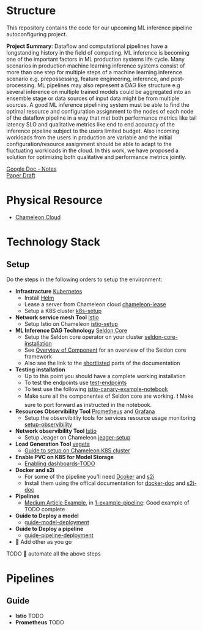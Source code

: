 # Structure

This repository contains the code for our upcoming ML inference pipeline autoconfiguring project.

**Project Summary**:
Dataflow and computational pipelines have a longstanding history in the field of computing. ML inference is becoming one of the important factors in ML production systems life cycle. Many scenarios in production machine learning inference systems consist of more than one step for multiple steps of a machine learning inference scenario e.g. prepossessing, feature engineering, inference, and post-processing. ML pipelines may also represent a DAG like structure e.g several inference on multiple trained models could be aggregated into an ensemble stage or data sources of input data might be from multiple sources. A good ML inference pipelining system must be able to find the optimal resource and configuration assignment to the nodes of each node of the dataflow pipeline in a way that met both performance metrics like tail latency SLO and qualitative metrics like end to end accuracy of the inference pipeline subject to the users limited budget. Also incoming workloads from the users in production are variable and the initial configuration/resource assignment should be able to adapt to the fluctuating workloads in the cloud. In this work, we have proposed a solution for optimizing both qualitative and performance metrics jointly.


[Google Doc - Notes](https://docs.google.com/document/d/1VbMDl_09n77NCRk58C9vqzDLGkgfliPUYxS3NVX8fgw/edit?usp=sharing) \
[Paper Draft](https://www.overleaf.com/project/625456ee961f16abadd71f36)

# Physical Resource
* [Chameleon Cloud](https://chameleoncloud.org/)

# Technology Stack
## Setup

Do the steps in the following orders to setup the environment:

* **Infrastracture** [Kubernetes](https://kubernetes.io/)
   *  Install [Helm](https://helm.sh/docs/intro/install/)
   *  Lease a server from Chameleon cloud [chameleon-lease](docs/chameleon-lease.md)
   *  Setup a K8S cluster [k8s-setup](docs/setup-chameleon-k8s.md)
* **Network service mesh Tool** [Istio](https://istio.io/)
   * Setup Istio on Chameleon [istio-setup](docs/setup-istio.md)
* **ML Inference DAG Technology** [Seldon Core](https://docs.seldon.io/projects/seldon-core/en/latest/)
   * Setup the Seldon core operator on your cluster [seldon-core-installation](docs/setup-seldon-core-installation.md)
   * See [Overview of Component](https://docs.seldon.io/projects/seldon-core/en/latest/workflow/overview.html#metrics-with-prometheus) for an overview of the Seldon core framework
   * Also see the link to the [shortlisted](docs/guide-seldon.md) parts of the documentation
* **Testing installation**
   * Up to this point you should have a complete working installation
   * To test the endpoints use [test-endpoints](seldon-core-examples/capabilities/test-endpoints/server_examples.ipynb)
   * To test use the following [istio-canary-example-notebook](seldon-core-examples/capabilities/istio/canary/istio_canary.ipynb)
   * Make sure all the componentes of Seldon core are working. ❗ Make sure to port forward as instructed in the notebook.
* **Resources Observibility Tool** [Prometheus](https://prometheus.io/) and [Grafana](https://grafana.com/)
   * Setup the observibitliy tools for services resource usage monitoring [setup-observibility](docs/setup-prometeus-monitoring.md)
* **Network observibility Tool** [Istio](https://istio.io/)
   * Setup Jeager on Chameleon [jeager-setup](docs/)
* **Load Generation Tool** [vegeta](https://github.com/tsenart/vegeta)
   * [Guide to setup on Chameleon K8S cluster](ddd)
* **Enable PVC on K8S for Model Storage**
   * [Enabling dashboards-TODO](ddd)
* **Docker and s2i**
   * For some of the pipeline you'll need [Dcoker](https://www.docker.com/) and [s2i](https://github.com/openshift/source-to-image)
   * Install them using the offical documentation for [docker-doc](https://docs.docker.com/engine/install/ubuntu/) and [s2i-doc](https://github.com/openshift/source-to-image#installation)
* **Pipelines**
   * [Medium Article Example](https://becominghuman.ai/seldon-inference-graph-pipelined-model-serving-211c6b095f62), in [1-example-pipeline](pipelines/1-example-pipeline): Good example of TODO complete
* **Guide to Deploy a model**
   * [guide-model-deployment](docs/guide-model-deployment.md)
* **Guide to Deploy a pipeline**
   * [guide-pipeline-deployment](docs/guide-pipeline-deployment.md)
* 🔴 Add other as you go

TODO 🔴 automate all the above steps


# Pipelines


## Guide
* **Istio**
TODO
* **Prometheus**
TODO


